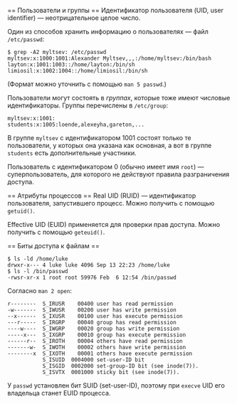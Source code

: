 == Пользователи и группы ==
Идентификатор пользователя (UID, user identifier) — неотрицательное целое число.

Один из способов хранить информацию о пользователях — файл `/etc/passwd`:
```shell
$ grep -A2 myltsev: /etc/passwd
myltsev:x:1000:1001:Alexander Myltsev,,,:/home/myltsev:/bin/bash
layton:x:1001:1003::/home/layton:/bin/sh
limiosil:x:1002:1004::/home/limiosil:/bin/sh
```
(Формат можно уточнить с помощью `man 5 passwd`.)

Пользователи могут состоять в _группах_, которые тоже имеют
числовые идентификаторы. Группы перечислены в `/etc/group`:
```
myltsev:x:1001:
students:x:1005:loende,alexeyha,gareton,...
```
В группе `myltsev` с идентификатором 1001 состоят только те
пользователи, у которых она указана как основная, а вот
в группе `students` есть дополнительные участники.

Пользователь с идентификатором 0 (обычно имеет имя `root`) —
суперпользователь, для которого не действуют правила
разграничения доступа.

== Атрибуты процессов ==
Real UID (RUID) — идентификатор пользователя, запустившего процесс.
Можно получить с помощью `getuid()`.

Effective UID (EUID) применяется для проверки прав доступа.
Можно получить с помощью `geteuid()`.

== Биты доступа к файлам ==
```
$ ls -ld /home/luke
drwxr-x--- 4 luke luke 4096 Sep 13 22:23 /home/luke
$ ls -l /bin/passwd
-rwsr-xr-x 1 root root 59976 Feb  6 12:54 /bin/passwd
```

Согласно `man 2 open`:
```
r--------  S_IRUSR    00400 user has read permission
-w-------  S_IWUSR    00200 user has write permission
--x------  S_IXUSR    00100 user has execute permission
---r-----  S_IRGRP    00040 group has read permission
----w----  S_IWGRP    00020 group has write permission
-----x---  S_IXGRP    00010 group has execute permission
------r--  S_IROTH    00004 others have read permission
-------w-  S_IWOTH    00002 others have write permission
--------x  S_IXOTH    00001 others have execute permission
           S_ISUID  0004000 set-user-ID bit
           S_ISGID  0002000 set-group-ID bit (see inode(7)).
           S_ISVTX  0001000 sticky bit (see inode(7)).
```

У `passwd` установлен бит SUID (set-user-ID), поэтому
при `execve` UID его владельца станет EUID процесса.